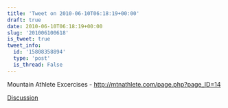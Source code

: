 ```yaml
---
title: 'Tweet on 2010-06-10T06:18:19+00:00'
draft: true
date: 2010-06-10T06:18:19+00:00
slug: '201006100618'
is_tweet: true
tweet_info:
  id: '15808358894'
  type: 'post'
  is_thread: False
---
```




Mountain Athlete Excercises - http://mtnathlete.com/page.php?page_ID=14

[Discussion](https://x.com/sytelus/status/15808358894)
